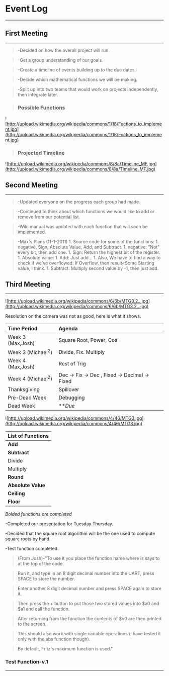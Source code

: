 

# Event Log #

---


## First Meeting ##

---

> -Decided on how the overall project will run.

> -Get a group understanding of our goals.

> -Create a timeline of events building up to the due dates.

> -Decide which mathematical functions we will be making.

> -Split up into two teams that would work on projects independently, then integrate later.

> ### Possible Functions ###

![http://upload.wikimedia.org/wikipedia/commons/1/18/Fuctions_to_implement.jpg](http://upload.wikimedia.org/wikipedia/commons/1/18/Fuctions_to_implement.jpg)

> ### Projected Timeline ###

![http://upload.wikimedia.org/wikipedia/commons/8/8a/Timeline_MF.jpg](http://upload.wikimedia.org/wikipedia/commons/8/8a/Timeline_MF.jpg)

## Second Meeting ##

---

> -Updated everyone on the progress each group had made.

> -Continued to think about which functions we would like to add or remove from our potential list.

> -Wiki manual was updated with each function that will soon be implemented.

> -Max's Plans (11-1-2011)
    1. Source code for some of the functions:
    1. negative, Sign, Absolute Value, Add, and Subtract.
    1. negative: "Not" every bit, then add one.
    1. Sign: Return the highest bit of the register.
    1. Absolute value:
    1. Add: Just add...
    1. Also, We have to find a way to check if we've overflowed: If Overflow, then result<Some Starting value, I think.
    1. Subtract: Multiply second value by -1, then just add.

## Third Meeting ##

---

![http://upload.wikimedia.org/wikipedia/commons/6/6b/MTG3.2...jpg](http://upload.wikimedia.org/wikipedia/commons/6/6b/MTG3.2...jpg)

Resolution on the camera was not as good, here is what it shows.

| **Time Period**     | **Agenda**                                      |
|:--------------------|:------------------------------------------------|
| Week 3 (Max,Josh) | Square Root, Power, Cos                       |
| Week 3 (Michael<sup>2</sup>)| Divide, Fix. Multiply                         |
| Week 4 (Max,Josh) | Rest of Trig                                  |
| Week 4 (Michael<sup>2</sup>)| Dec -> Fix -> Dec , Fixed -> Decimal -> Fixed |
| Thanksgiving      | Spillover |
| Pre-Dead Week     | Debugging |
| Dead Week         | **_Due_|**




![http://upload.wikimedia.org/wikipedia/commons/4/46/MTG3.jpg](http://upload.wikimedia.org/wikipedia/commons/4/46/MTG3.jpg)

| **List of Functions** |
|:----------------------|
| **Add** | Trig |
| **Subtract** | Power |
| Divide | Square Root |
| Multiply | Conversions |
| **Round** | Log |
| **Absolute Value**|
| **Ceiling** |
| **Floor** |

_Bolded functions are completed_

-Completed our presentation for ~~Tuesday~~ Thursday.

-Decided that the square root algorithm will be the one used to compute square roots by hand.

-Test function completed.

> (From Josh)-"To use it you place the function name where is says to at the top of the code.

> Run it, and type in an 8 digit decimal number into the UART, press SPACE to store the number.

> Enter another 8 digit decimal number and press SPACE again to store it.

> Then press the + button to put those two stored values into $a0 and $a1 and call the function.

> After returning from the function the contents of $v0 are then printed to the screen.

> This should also work with single variable operations (i have tested it only with the abs function though).

> By default, Fritz's maximum function is used."

### Test Function-v.1 ###

---
